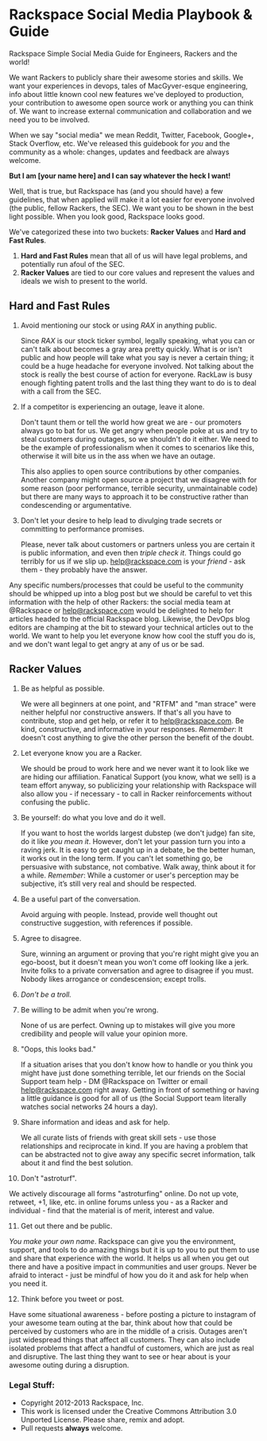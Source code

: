 # Rackspace Social Media Playbook & Guide
Rackspace Simple Social Media Guide for Engineers, Rackers and the world!

We want Rackers to publicly share their awesome stories and skills. We want
your experiences in devops, tales of MacGyver-esque engineering, info about
little known cool new features we've deployed to production, your contribution
to awesome open source work or anything you can think of. We want to increase
external communication and collaboration and we need you to be involved.

When we say "social media" we mean Reddit, Twitter, Facebook, Google+, Stack
Overflow, etc. We've released this guidebook for *you* and the community as a
whole: changes, updates and feedback are always welcome.

**But I am [your name here] and I can say whatever the heck I want!**

Well, that is true, but Rackspace has (and you should have) a few guidelines,
that when applied will make it a lot easier for everyone involved (the public,
fellow Rackers, the SEC). We want you to be shown in the best light possible.
When you look good, Rackspace looks good.

We've categorized these into two buckets: **Racker Values** and **Hard and Fast
Rules**.

1. **Hard and Fast Rules** mean that all of us will have legal problems, and
   potentially run afoul of the SEC.
2. **Racker Values** are tied to our core values and represent the values and
   ideals we wish to present to the world.


## Hard and Fast Rules

1. Avoid mentioning our stock or using *RAX* in anything public.

   Since *RAX* is our stock ticker symbol, legally speaking, what you can or
   can't talk about becomes a gray area pretty quickly. What is or isn't public
   and how people will take what you say is never a certain thing; it could be
   a huge headache for everyone involved. Not talking about the stock is really
   the best course of action for everyone. RackLaw is busy enough fighting
   patent trolls and the last thing they want to do is to deal with a call from
   the SEC.

2. If a competitor is experiencing an outage, leave it alone.

   Don't taunt them or tell the world how great we are - our promoters always
   go to bat for us. We get angry when people poke at us and try to steal
   customers during outages, so we shouldn't do it either. We need to be the
   example of professionalism when it comes to scenarios like this, otherwise
   it will bite us in the ass when we have an outage.

   This also applies to open source contributions by other companies.  Another
   company might open source a project that we disagree with for some reason
   (poor performance, terrible security, unmaintainable code) but there are
   many ways to approach it to be constructive rather than condescending or
   argumentative.

3.  Don't let your desire to help lead to divulging trade secrets or committing
    to performance promises.

    Please, never talk about customers or partners unless you are certain it is
    public information, and even then *triple check it*. Things could go
    terribly for us if we slip up. help@rackspace.com is your *friend* - ask
    them - they probably have the answer.

   Any specific numbers/processes that could be useful to the community should
   be whipped up into a blog post but we should be careful to vet this
   information with the help of other Rackers: the social media team at
   @Rackspace or help@rackspace.com would be delighted to help for articles
   headed to the official Rackspace blog. Likewise, the DevOps blog editors are
   champing at the bit to steward your technical articles out to the world. We
   want to help you let everyone know how cool the stuff you do is, and we
   don't want legal to get angry at any of us or be sad.

## Racker Values

1. Be as helpful as possible.

   We were all beginners at one point, and "RTFM" and "man strace" were neither
   helpful nor constructive answers. If that's all you have to contribute, stop
   and get help, or refer it to help@rackspace.com. Be kind, constructive, and
   informative in your responses. *Remember*: It doesn't cost anything to give
   the other person the benefit of the doubt.

2. Let everyone know you are a Racker.

   We should be proud to work here and we never want it to look like we are
   hiding our affiliation. Fanatical Support (you know, what we sell) is a team
   effort anyway, so publicizing your relationship with Rackspace will also
   allow you - if necessary - to call in Racker reinforcements without
   confusing the public.

3. Be yourself: do what you love and do it well.

   If you want to host the worlds largest dubstep (we don't judge) fan site, do
   it like *you mean it*. However, don't let your passion turn you into a
   raving jerk. It is easy to get caught up in a debate, be the better human,
   it works out in the long term. If you can't let something go, be persuasive
   with substance, not combative. Walk away, think about it for a while.
   *Remember*: While a customer or user's perception may be subjective, it’s
   still very real and should be respected.

4. Be a useful part of the conversation.

    Avoid arguing with people. Instead, provide well thought out constructive
    suggestion, with references if possible.


5. Agree to disagree.

   Sure, winning an argument or proving that you're right might give you an
   ego-boost, but it doesn't mean you won't come off looking like a jerk.
   Invite folks to a private conversation and agree to disagree if you must.
   Nobody likes arrogance or condescension; except trolls.

6. *Don't be a troll.*

7. Be willing to be admit when you're wrong.

   None of us are perfect. Owning up to mistakes will give you more credibility
   and people will value your opinion more.

8. "Oops, this looks bad."

   If a situation arises that you don't know how to handle or you think you
   might have just done something terrible, let our friends on the Social
   Support team help - DM @Rackspace on Twitter or email help@rackspace.com
   right away. Getting in front of something or having a little guidance is
   good for all of us (the Social Support team literally watches social
   networks 24 hours a day).

9. Share information and ideas and ask for help.

   We all curate lists of friends with great skill sets - use those
   relationships and reciprocate in kind. If you are having a problem that can
   be abstracted not to give away any specific secret information, talk about
   it and find the best solution.

10. Don't "astroturf".

   We actively discourage all forms "astroturfing" online. Do not up vote,
   retweet, +1, like, etc. in online forums unless you - as a Racker and
   individual - find that the material is of merit, interest and value.

11. Get out there and be public.

   *You make your own name*. Rackspace can give you the environment, support,
   and tools to do amazing things but it is up to you to put them to use and
   share that experience with the world. It helps us all when you get out there
   and have a positive impact in communities and user groups. Never be afraid
   to interact - just be mindful of how you do it and ask for help when you
   need it.

12. Think before you tweet or post.

   Have some situational awareness - before posting a picture to instagram of
   your awesome team outing at the bar, think about how that could be perceived
   by customers who are in the middle of a crisis. Outages aren't just
   widespread things that affect all customers. They can also include isolated
   problems that affect a handful of customers, which are just as real and
   disruptive. The last thing they want to see or hear about is your awesome
   outing during a disruption.


### Legal Stuff:

* Copyright 2012-2013 Rackspace, Inc.
* This work is licensed under the Creative Commons Attribution 3.0 Unported
  License. Please share, remix and adopt.
* Pull requests **always** welcome.
